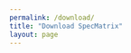 ```yaml
---
permalink: /download/
title: "Download SpecMatrix"
layout: page
---
```


<div id="release-info"></div>

<script src="https://cdnjs.cloudflare.com/ajax/libs/react/18.2.0/umd/react.production.min.js"></script>
<script src="https://cdnjs.cloudflare.com/ajax/libs/react-dom/18.2.0/umd/react-dom.production.min.js"></script>
<script src="/assets/js/release-info-bundle.js" defer></script>
